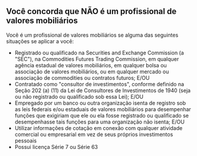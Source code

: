 ## Você concorda que NÃO é um profissional de valores mobiliários

Você é um profissional de valores mobiliários se alguma das seguintes situações se aplicar a você:
- Registrado ou qualificado na Securities and Exchange Commission (a "SEC"), na Commodities Futures Trading Commission, em qualquer agência estadual de valores mobiliários, em qualquer bolsa ou associação de valores mobiliários, ou em qualquer mercado ou associação de commodities ou contratos futuros; E/OU
- Contratado como "consultor de investimentos", conforme definido na Seção 202 (a) (11) da Lei de Consultores de Investimentos de 1940 (seja ou não registrado ou qualificado sob essa Lei); E/OU
- Empregado por um banco ou outra organização isenta de registro sob as leis federais e/ou estaduais de valores mobiliários para desempenhar funções que exigiriam que ele ou ela fosse registrado ou qualificado se desempenhasse tais funções para uma organização não isenta; E/OU
- Utilizar informações de cotação em conexão com qualquer atividade comercial ou empresarial em vez de seus próprios investimentos pessoais
- Possui licença Série 7 ou Série 63
